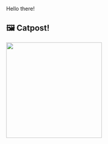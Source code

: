Hello there!



## 🖼️ Catpost!

<sub>
    <img src="https://cdn2.thecatapi.com/images/4bg.gif" height="256">
</sub>

